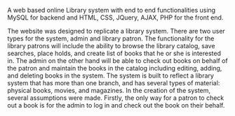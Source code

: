 A web based online Library system with end to end functionalities using MySQL for backend and HTML, CSS, JQuery, AJAX, PHP for the front end.

The website was designed to replicate a library system. There are two user types for the system, admin and library patron. The functionality for the library patrons will include the ability to browse the library catalog, save searches, place holds, and create list of books that he or she is interested in. The admin on the other hand will be able to check out books on behalf of the patron and maintain the books in the catalog including editing, adding, and deleting books in the system. The system is built to reflect a library system that has more than one branch, and has several types of material: physical books, movies, and magazines. In the creation of the system, several assumptions were made. Firstly, the only way for a patron to check out a book is for the admin to log in and check out the book on their behalf.
